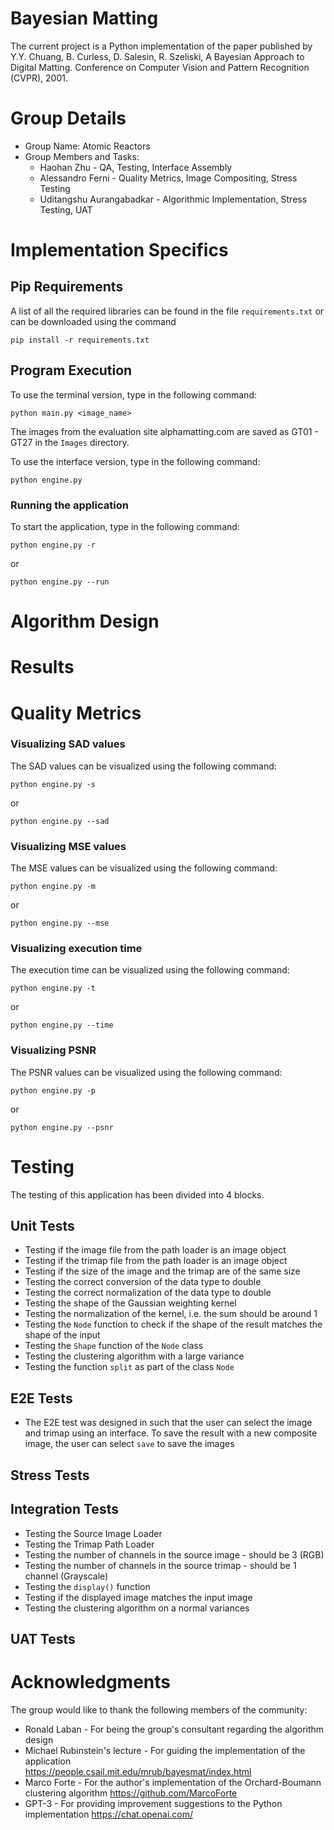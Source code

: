 # **Bayesian Matting**
The current project is a Python implementation of the paper published by Y.Y. Chuang, B. Curless, D. Salesin, R. Szeliski, A Bayesian Approach to Digital Matting.
Conference on Computer Vision and Pattern Recognition (CVPR), 2001.

# Group Details
* Group Name: Atomic Reactors
* Group Members and Tasks: 
  * Haohan Zhu -  QA, Testing, Interface Assembly
  * Alessandro Ferni - Quality Metrics, Image Compositing, Stress Testing
  * Uditangshu Aurangabadkar - Algorithmic Implementation, Stress Testing, UAT
# Implementation Specifics
## Pip Requirements
A list of all the required libraries can be found in the file `requirements.txt` or can be downloaded using the command
```
pip install -r requirements.txt
```

## Program Execution
To use the terminal version, type in the following command:
```
python main.py <image_name>
```
The images from the evaluation site alphamatting.com are saved as GT01 - GT27 in the `Images` directory. 

To use the interface version, type in the following command:
```
python engine.py
```
### Running the application
To start the application, type in the following command:
```
python engine.py -r
```
or 
```
python engine.py --run
```

# Algorithm Design

# Results

# Quality Metrics
### Visualizing SAD values
The SAD values can be visualized using the following command:
```
python engine.py -s
```
or 
```
python engine.py --sad
```

### Visualizing MSE values
The MSE values can be visualized using the following command:
```
python engine.py -m
```
or 
```
python engine.py --mse
```

### Visualizing execution time
The execution time can be visualized using the following command:
```
python engine.py -t
```
or 
```
python engine.py --time
```

### Visualizing PSNR
The PSNR values can be visualized using the following command:
```
python engine.py -p
```
or 
```
python engine.py --psnr
```
# Testing
The testing of this application has been divided into 4 blocks.
## Unit Tests
* Testing if the image file from the path loader is an image object
* Testing if the trimap file from the path loader is an image object
* Testing if the size of the image and the trimap are of the same size
* Testing the correct conversion of the data type to double
* Testing the correct normalization of the data type to double
* Testing the shape of the Gaussian weighting kernel
* Testing the normalization of the kernel, i.e. the sum should be around 1
* Testing the `Node` function to check if the shape of the result matches the shape of the input
* Testing the `Shape` function of the `Node` class
* Testing the clustering algorithm with a large variance
* Testing the function `split` as part of the class `Node`
## E2E Tests
* The E2E test was designed in such that the user can select the image and trimap using an interface. To save the result with a new composite image, the user can select `save` to save the images
## Stress Tests
## Integration Tests
* Testing the Source Image Loader
* Testing the Trimap Path Loader
* Testing the number of channels in the source image - should be 3 (RGB)
* Testing the number of channels in the source trimap - should be 1 channel (Grayscale)
* Testing the `display()` function
* Testing if the displayed image matches the input image
* Testing the clustering algorithm on a normal variances
## UAT Tests

# Acknowledgments
The group would like to thank the following members of the community:
* Ronald Laban - For being the group's consultant regarding the algorithm design
* Michael Rubinstein's lecture - For guiding the implementation of the application\
https://people.csail.mit.edu/mrub/bayesmat/index.html
* Marco Forte - For the author's implementation of the Orchard-Boumann clustering algorithm
https://github.com/MarcoForte
* GPT-3 - For providing improvement suggestions to the Python implementation
https://chat.openai.com/


